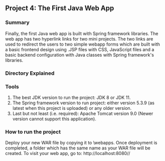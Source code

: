 ## Project 4: The First Java Web App
### Summary
Finally, the first Java web app is built with Spring framework libraries. The web app has two hyperlink links for two mini projects. The two links are used to redirect the users to two simple webapp forms which are built with a basic frontend design using .JSP files with CSS, JavaScript files and a basic backend configuration with Java classes with Spring framework's libraries.
### Directory Explained

### Tools
1. The best JDK version to run the project: JDK 8 or JDK 11. 
2. The Spring framework version to run project: either version 5.3.9 (as latest when this project is uploaded) or any older version.
3. Last but not least (i.e. required): Apache Tomcat version 9.0 (Newer version cannot support this application).
### How to run the project
Deploy your new WAR file by copying it to <tomcat-install-directory>\webapps. Once deployment is completed, a folder which has the same name as your WAR file will be created. To visit your web app, go to: http://localhost:8080/<web-app-name>/

